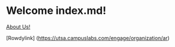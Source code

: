 # Welcome index.md!
[About Us!](about.md)

[Rowdylink] (https://utsa.campuslabs.com/engage/organization/ar)
